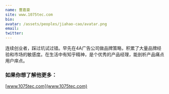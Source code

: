 ```yaml
---
name: 曹嘉豪
site: www.1075tec.com
bio: 
avatar: /assets/peoples/jiahao-cao/avatar.png
email: 
twitter: 
---
```


连续创业者，踩过坑试过错。早先在4A广告公司做品牌策略，积累了大量品牌经验和市场的敏感度。在生活中有知乎精神，是个优秀的产品经理，能剖析产品痛点用户痒点。

### 如果你想了解他更多：

[www.1075tec.com](www.1075tec.com)

